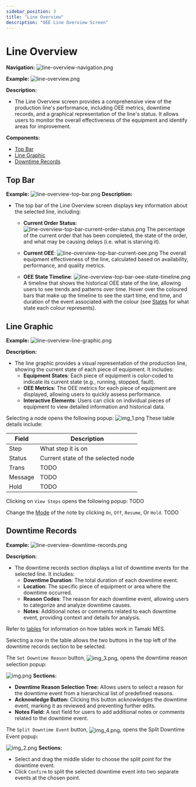```yaml
---
sidebar_position: 3
title: "Line Overview"
description: "OEE Line Overview Screen"
---
```


# Line Overview

**Navigation:**
![line-overview-navigation.png](line-overview-navigation.png)

**Example:**
![line-overview.png](line-overview.png)

**Description:**
- The Line Overview screen provides a comprehensive view of the production line's performance, including OEE metrics, downtime records, and a graphical representation of the line's status. It allows users to monitor the overall effectiveness of the equipment and identify areas for improvement.

**Components:**
- [Top Bar](#top-bar)
- [Line Graphic](#line-graphic)
- [Downtime Records](#downtime-records)

## Top Bar
**Example:**
![line-overview-top-bar.png](line-overview-top-bar.png)
**Description:**
- The top bar of the Line Overview screen displays key information about the selected line, including:
  - **Current Order Status**: 
  ![line-overview-top-bar-current-order-status.png](line-overview-top-bar-current-order-status.png)
  The percentage of the current order that has been completed, the state of the order, and what may be causing delays (i.e. what is starving it).

  - **Current OEE**:
  ![line-overview-top-bar-current-oee.png](line-overview-top-bar-current-oee.png)
  The overall equipment effectiveness of the line, calculated based on availability, performance, and quality metrics.

  - **OEE State Timeline**:
  ![line-overview-top-bar-oee-state-timeline.png](line-overview-top-bar-oee-state-timeline.png)
  A timeline that shows the historical OEE state of the line, allowing users to see trends and patterns over time. Hover over the coloured bars that make up the timeline to see the start time, end time, and duration of the event associated with the colour (see [States](setup#states) for what state each colour represents).
  
## Line Graphic
**Example:**
![line-overview-line-graphic.png](line-overview-line-graphic.png)

**Description:**
- The line graphic provides a visual representation of the production line, showing the current state of each piece of equipment. It includes:
  - **Equipment States**: Each piece of equipment is color-coded to indicate its current state (e.g., running, stopped, fault).
  - **OEE Metrics**: The OEE metrics for each piece of equipment are displayed, allowing users to quickly assess performance.
  - **Interactive Elements**: Users can click on individual pieces of equipment to view detailed information and historical data.

Selecting a node opens the following popup:
![img_1.png](img_1.png)
These table details include:

| **Field** | **Description**                    |
|-----------|------------------------------------|
| Step      | What step it is on                 |
| Status    | Current state of the selected node |
| Trans     | TODO                               |
| Message   | TODO                               |
| Hold      | TODO                               |

Clicking on `View Steps` opens the following popup:
TODO

Change the [Mode](setup#modes) of the note by clicking `On`, `Off`, `Resume`, Or `Hold`. TODO

## Downtime Records
**Example:**
![line-overview-downtime-records.png](line-overview-downtime-records.png)

**Description:**
- The downtime records section displays a list of downtime events for the selected line. It includes:
  - **Downtime Duration**: The total duration of each downtime event.
  - **Location**: The specific piece of equipment or area where the downtime occurred.
  - **Reason Codes**: The reason for each downtime event, allowing users to categorize and analyze downtime causes.
  - **Notes**: Additional notes or comments related to each downtime event, providing context and details for analysis.

Refer to [tables](TODO) for information on how tables work in Tamaki MES.

Selecting a row in the table allows the two buttons in the top left of the downtime records section to be selected.

The `Set Downtime Reason` button, <img src="img_3.png" alt="img_3.png" style="vertical-align: middle;">, opens the downtime reason selection popup:

![img.png](img.png)
**Sections:**
- **Downtime Reason Selection Tree:** Allows users to select a reason for the downtime event from a hierarchical list of predefined reasons.
- **Acknowledge Button:** Clicking this button acknowledges the downtime event, marking it as reviewed and preventing further edits.
- **Notes Field:** A text field for users to add additional notes or comments related to the downtime event.

The `Split Downtime Event` button, <img src="img_4.png" alt="img_4.png" style="vertical-align: middle;">, opens the Split Downtime Event popup:

![img_2.png](img_2.png)
**Sections:**
- Select and drag the middle slider to choose the split point for the downtime event.
- Click `Confirm` to split the selected downtime event into two separate events at the chosen point.
